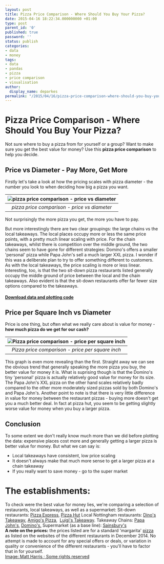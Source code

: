 ```yaml
---
layout: post
title: Pizza Price Comparison - Where Should You Buy Your Pizza?
date: 2015-04-16 18:22:34.000000000 +01:00
type: post
parent_id: '0'
published: true
password: ''
status: publish
categories:
- data
- money
tags:
- data
- pandas
- pizza
- price comparison
- visualisation
author:
  display_name: deparkes
permalink: "/2015/04/16/pizza-price-comparison-where-should-you-buy-your-pizza/"
---
```

<h1>Pizza Price Comparison - Where Should You Buy Your Pizza?</h1>
Not sure where to buy a pizza from for yourself or a group? Want to make sure you get the best value for money?
Use this <strong>pizza price comparison</strong> to help you decide.

<h2>Price vs Diameter - Pay More, Get More</h2>

Firstly let's take a look at how the pricing scales with pizza diameter - the number you look to when deciding how big a pizza you want.


| ![pizza price comparison - price vs diameter]({{site.baseurl}}/assets/2015/04/PriceVsDiameter-1024x632.png) |
|:--:|
| *pizza price comparison - price vs diameter* |

Not surprisingly the more pizza you get, the more you have to pay.

But more interestingly there are two clear groupings: the large chains vs the local takeaways.
The local places occupy more or less the same price points, with a pretty much linear scaling with price.
For the chain takeaways, whilst there is competition over the middle ground, the two chains seem to have gone for different strategies: Domino's offers a smaller 'personal' pizza while Papa John's sell a much larger XXL pizza. I wonder if this was a deliberate plan to try to offer something different to customers. As with the local takeaways, the price scaling is more or less linear.
Interesting, too, is that the two sit-down pizza restaurants listed generally occupy the middle ground of price between the local and the chain takeaways. Also evident is that the sit-down restaurants offer far fewer size options compared to the takeaways.
<h4><a href="https://gist.github.com/deparkes/cb23499ffa4226ac8ee6">Download data and plotting code</a></h4>
<h2>Price per Square Inch vs Diameter</h2>
Price is one thing, but often what we really care about is value for money - <strong>how much pizza do we get for our cash?</strong>

| ![Pizza price comparison - price per square inch]({{site.baseurl}}/assets/2015/04/PPSQ_Vs_Diameter-1024x622.png) |
|:--:|
| *Pizza price comparison - price per square inch* |

This graph is even more revealing than the first. Straight away we can see the obvious trend that generally speaking the more pizza you buy, the better value for money it is.
What is suprising though is that the Domino's tiny 'personal' pizza is actually relatively good value for money for its size. The Papa John's XXL pizza on the other hand scales relatively badly compared to the other more moderately sized pizzas sold by both Domino's and Papa John's.
Another point to note is that there is very little difference in value for money between the restaurant pizzas - buying more doesn't get you a much better deal. In fact at pizza hut, you seem to be getting slightly worse value for money when you buy a larger pizza.
<h2>Conclusion</h2>
To some extent we don't really know much more than we did before plotting the data: expensive places cost more and generally getting a larger pizza is better value for money.
But what we can say is:
<ul>
<li>Local takeaways have consistent, low price scaling</li>
<li>It doesn't always make that much more sense to get a larger pizza at a chain takeaway</li>
<li>If you really want to save money - go to the super market</li>
</ul>
<h1 class="attribution-info">The establishments:</h1>
<div class="attribution-info">
To check were the best value for money lies, we're comparing a selection of restaurants, local takeaways, as well as a supermarket:
Sit-down restaurants: <a href="http://www.pizzaexpress.com/">Pizza Express</a>, <a href="http://www.pizzahut.co.uk/">Pizza Hut</a>
Local Nottingham restaurants: <a href="http://www.just-eat.co.uk/restaurants-dinos/menu">Dino's Takeaway</a>, <a href="http://www.amigospizza-ng7.co.uk/">Amigo's Pizza</a>,  <a href="http://www.just-eat.co.uk/restaurants-luigis-ng9/menu">Luigi's Takeaway</a>.
Takeaway Chains: <a href="http://www.papajohns.co.uk/">Papa John's</a>, <a href="https://www.dominos.co.uk/">Domino's.</a>
Supermarket (as a base line): <a href="http://www.sainsburys.co.uk/sol/index.jsp">Sainsbury's</a>
</div>
<div class="attribution-info"></div>
<div class="attribution-info">
<strong>A note on the prices:</strong> the prices listed are for a standard 'margarita' <a href="http://en.wikipedia.org/wiki/Pizza">pizza </a>as listed on the websites of the different restaurants in December 2014. No attempt is made to account for any special offers or deals, or variation in quality or convenience of the different restaurants - you'll have to factor that in for yourself.</div>
<div class="attribution-info"></div>
<div class="attribution-info"><a class="owner-name truncate" title="Go to Matt Harris's photostream" href="https://www.flickr.com/photos/ecos/" data-rapid_p="24" data-track="attributionNameClick">Image: Matt Harris ; Some rights reserved
</a></div>
